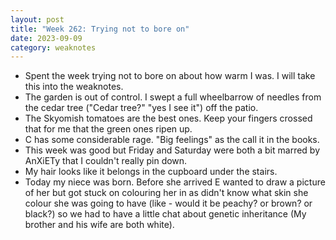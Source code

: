 ```yaml
---
layout: post
title: "Week 262: Trying not to bore on"
date: 2023-09-09
category: weaknotes
---
```

* Spent the week trying not to bore on about how warm I was. I will take this into the weaknotes.
* The garden is out of control. I swept a full wheelbarrow of needles from the cedar tree ("Cedar tree?" "yes I see it") off the patio.
* The Skyomish tomatoes are the best ones. Keep your fingers crossed that for me that the green ones ripen up.
* C has some considerable rage. "Big feelings" as the call it in the books.
* This week was good but Friday and Saturday were both a bit marred by AnXiETy that I couldn't really pin down.
* My hair looks like it belongs in the cupboard under the stairs.
* Today my niece was born. Before she arrived E wanted to draw a picture of her but got stuck on colouring her in as didn't know what skin she colour she was going to have (like - would it be peachy? or brown? or black?) so we had to have a little chat about genetic inheritance (My brother and his wife are both white).
